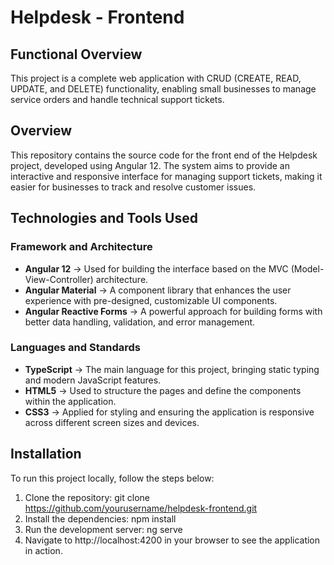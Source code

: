 # Helpdesk - Frontend

## Functional Overview
This project is a complete web application with CRUD (CREATE, READ, UPDATE, and DELETE) functionality, enabling small businesses to manage service orders and handle technical support tickets.

## Overview

This repository contains the source code for the front end of the Helpdesk project, developed using Angular 12. The system aims to provide an interactive and responsive interface for managing support tickets, making it easier for businesses to track and resolve customer issues.

## Technologies and Tools Used

### Framework and Architecture
- **Angular 12** → Used for building the interface based on the MVC (Model-View-Controller) architecture.
- **Angular Material** → A component library that enhances the user experience with pre-designed, customizable UI components.
- **Angular Reactive Forms** → A powerful approach for building forms with better data handling, validation, and error management.

### Languages and Standards
- **TypeScript** → The main language for this project, bringing static typing and modern JavaScript features.
- **HTML5** → Used to structure the pages and define the components within the application.
- **CSS3** → Applied for styling and ensuring the application is responsive across different screen sizes and devices.

## Installation
To run this project locally, follow the steps below:

1. Clone the repository:
   git clone https://github.com/yourusername/helpdesk-frontend.git
2. Install the dependencies:
   npm install
3. Run the development server:
   ng serve
4. Navigate to http://localhost:4200 in your browser to see the application in action.
